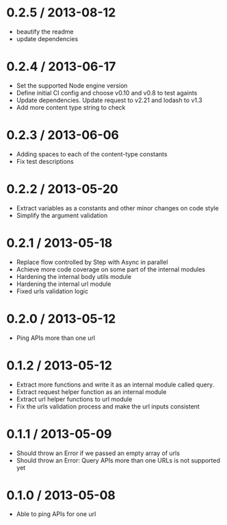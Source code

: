 
0.2.5 / 2013-08-12 
==================

  * beautify the readme
  * update dependencies

0.2.4 / 2013-06-17 
==================

  * Set the supported Node engine version
  * Define initial CI config and choose v0.10 and v0.8 to test againts
  * Update dependencies. Update request to v2.21 and lodash to v1.3
  * Add more content type string to check

0.2.3 / 2013-06-06
==================

  * Adding spaces to each of the content-type constants
  * Fix test descriptions

0.2.2 / 2013-05-20
==================

  * Extract variables as a constants and other minor changes on code style
  * Simplify the argument validation

0.2.1 / 2013-05-18
==================

  * Replace flow controlled by Step with Async in parallel
  * Achieve more code coverage on some part of the internal modules
  * Hardening the internal body utils module
  * Hardening the internal url module
  * Fixed urls validation logic

0.2.0 / 2013-05-12
==================

  * Ping APIs more than one url

0.1.2 / 2013-05-12
==================

  * Extract more functions and write it as an internal module called query.
  * Extract request helper function as an internal module
  * Extract url helper functions to url module
  * Fix the urls validation process and make the url inputs consistent

0.1.1 / 2013-05-09
==================

  * Should throw an Error if we passed an empty array of urls
  * Should throw an Error: Query APIs more than one URLs is not supported yet

0.1.0 / 2013-05-08
==================

  * Able to ping APIs for one url
